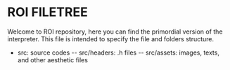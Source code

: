 # ROI FILETREE
Welcome to ROI repository, here you can find the primordial version of the
interpreter. This file is intended to specify the file and folders structure.

- src: source codes
-- src/headers: .h files
-- src/assets: images, texts, and other aesthetic files  
